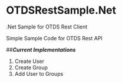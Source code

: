 # OTDSRestSample.Net
.Net Sample for OTDS Rest Client

Simple Sample Code for OTDS Rest API

##***Current Implementations***
1. Create User
2. Create Group
3. Add User to Groups
